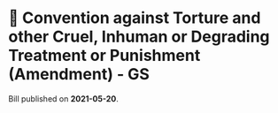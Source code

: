 # 📄  Convention against Torture and other Cruel, Inhuman or Degrading Treatment or Punishment (Amendment) - GS

Bill published on **2021-05-20**.
